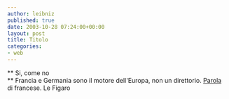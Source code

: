 ```yaml
---
author: leibniz
published: true
date: 2003-10-28 07:24:00+00:00
layout: post
title: Titolo
categories:
- web
---
```


 **   Si, come no   
** Francia e Germania sono il motore dell'Europa, non un direttorio.  [ Parola ](http://www.lefigaro.fr/debats/20031028.FIG0165.html)di francese.
Le Figaro

